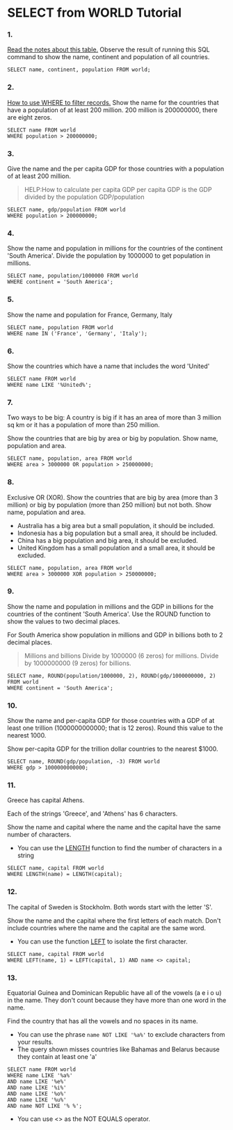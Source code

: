 # SELECT from WORLD Tutorial

### 1.
[Read the notes about this table.](https://sqlzoo.net/wiki/Read_the_notes_about_this_table.) Observe the result of running this SQL command to show the name, continent and population of all countries.

```
SELECT name, continent, population FROM world;
```

### 2.
[How to use WHERE to filter records.](https://sqlzoo.net/wiki/WHERE_filters) Show the name for the countries that have a population of at least 200 million. 200 million is 200000000, there are eight zeros.

```
SELECT name FROM world
WHERE population > 200000000;
```

### 3.
Give the name and the per capita GDP for those countries with a population of at least 200 million.
> HELP:How to calculate per capita GDP
> per capita GDP is the GDP divided by the population GDP/population

```
SELECT name, gdp/population FROM world
WHERE population > 200000000;
```

### 4.
Show the name and population in millions for the countries of the continent 'South America'. Divide the population by 1000000 to get population in millions.

```
SELECT name, population/1000000 FROM world
WHERE continent = 'South America';
```

### 5.
Show the name and population for France, Germany, Italy

```
SELECT name, population FROM world
WHERE name IN ('France', 'Germany', 'Italy');
```

### 6.
Show the countries which have a name that includes the word 'United'

```
SELECT name FROM world
WHERE name LIKE '%United%';
```

### 7.
Two ways to be big: A country is big if it has an area of more than 3 million sq km or it has a population of more than 250 million.

Show the countries that are big by area or big by population. Show name, population and area.

```
SELECT name, population, area FROM world
WHERE area > 3000000 OR population > 250000000;
```

### 8.
Exclusive OR (XOR). Show the countries that are big by area (more than 3 million) or big by population (more than 250 million) but not both. Show name, population and area.

- Australia has a big area but a small population, it should be included.
- Indonesia has a big population but a small area, it should be included.
- China has a big population and big area, it should be excluded.
- United Kingdom has a small population and a small area, it should be excluded.

```
SELECT name, population, area FROM world
WHERE area > 3000000 XOR population > 250000000;
```

### 9.
Show the name and population in millions and the GDP in billions for the countries of the continent 'South America'. Use the ROUND function to show the values to two decimal places.

For South America show population in millions and GDP in billions both to 2 decimal places.
> Millions and billions
> Divide by 1000000 (6 zeros) for millions. Divide by 1000000000 (9 zeros) for billions.

```
SELECT name, ROUND(population/1000000, 2), ROUND(gdp/1000000000, 2)
FROM world
WHERE continent = 'South America';
```

### 10.
Show the name and per-capita GDP for those countries with a GDP of at least one trillion (1000000000000; that is 12 zeros). Round this value to the nearest 1000.

Show per-capita GDP for the trillion dollar countries to the nearest $1000.

```
SELECT name, ROUND(gdp/population, -3) FROM world
WHERE gdp > 1000000000000;
```

### 11.
Greece has capital Athens.

Each of the strings 'Greece', and 'Athens' has 6 characters.

Show the name and capital where the name and the capital have the same number of characters.
- You can use the [LENGTH](https://sqlzoo.net/wiki/LENGTH) function to find the number of characters in a string

```
SELECT name, capital FROM world
WHERE LENGTH(name) = LENGTH(capital);
```

### 12.
The capital of Sweden is Stockholm. Both words start with the letter 'S'.

Show the name and the capital where the first letters of each match. Don't include countries where the name and the capital are the same word.
- You can use the function [LEFT](https://sqlzoo.net/wiki/LEFT) to isolate the first character.

```
SELECT name, capital FROM world
WHERE LEFT(name, 1) = LEFT(capital, 1) AND name <> capital;
```

### 13.
Equatorial Guinea and Dominican Republic have all of the vowels (a e i o u) in the name. They don't count because they have more than one word in the name.

Find the country that has all the vowels and no spaces in its name.
- You can use the phrase `name NOT LIKE '%a%'` to exclude characters from your results.
- The query shown misses countries like Bahamas and Belarus because they contain at least one 'a'

```
SELECT name FROM world
WHERE name LIKE '%a%'
AND name LIKE '%e%'
AND name LIKE '%i%'
AND name LIKE '%o%'
AND name LIKE '%u%'
AND name NOT LIKE '% %';
```

- You can use <> as the NOT EQUALS operator.

